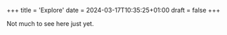 +++
title = 'Explore'
date = 2024-03-17T10:35:25+01:00
draft = false
+++

Not much to see here just yet.
